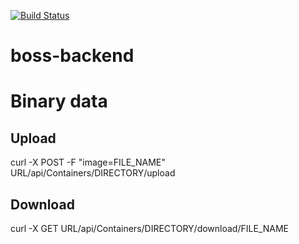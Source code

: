 [![Build Status](https://snap-ci.com/voitau/boss-backend/branch/master/build_image)](https://snap-ci.com/voitau/boss-backend/branch/master)
# boss-backend

# Binary data
## Upload
curl -X POST -F "image=FILE_NAME" URL/api/Containers/DIRECTORY/upload

## Download
curl -X GET URL/api/Containers/DIRECTORY/download/FILE_NAME

